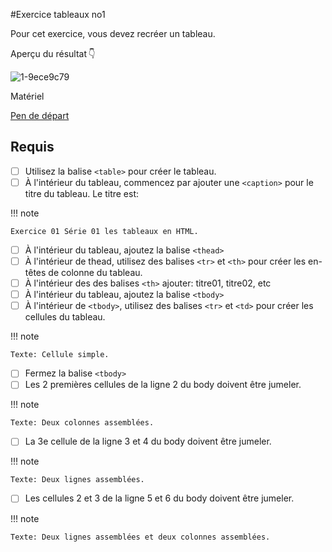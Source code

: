 #Exercice tableaux no1

Pour cet exercice, vous devez recréer un tableau.

Aperçu du résultat 👇

![1-9ece9c79](https://github.com/user-attachments/assets/6ca74b5f-92fb-4c08-bc35-d5e86913ed9a)

Matériel

[Pen de départ](https://codepen.io/tim-momo/pen/MWzRMgO)

## Requis


* [ ] Utilisez la balise `<table>` pour créer le tableau.
* [ ] À l'intérieur du tableau, commencez par ajouter une `<caption>` pour le titre du tableau. Le titre est:

!!! note

    Exercice 01 Série 01 les tableaux en HTML.
    
* [ ] À l'intérieur du tableau, ajoutez la balise `<thead>`
* [ ] À l'intérieur de thead, utilisez des balises `<tr>` et `<th>` pour créer les en-têtes de colonne du tableau.
* [ ] À l'intérieur des des balises `<th>` ajouter: titre01, titre02, etc
* [ ] À l'intérieur du tableau, ajoutez la balise `<tbody>`
* [ ] À l'intérieur de `<tbody>`, utilisez des balises `<tr>` et `<td>` pour créer les cellules du tableau.

!!! note

    Texte: Cellule simple.

* [ ] Fermez la balise `<tbody>`
* [ ] Les 2 premières cellules de la ligne 2 du body doivent être jumeler.

!!! note

    Texte: Deux colonnes assemblées.
    
* [ ] La 3e cellule de la ligne 3 et 4 du body doivent être jumeler.

!!! note

    Texte: Deux lignes assemblées.

* [ ] Les cellules 2 et 3 de la ligne 5 et 6 du body doivent être jumeler.

!!! note

    Texte: Deux lignes assemblées et deux colonnes assemblées.
